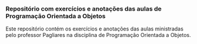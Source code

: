 <!DOCTYPE html>
<html>
<head>
    <meta charset="UTF-8">
</head>
<body>
    <h3>Repositório com exercícios e anotações das aulas de Programação Orientada a Objetos</h3>
    <p>Este repositório contém os exercícios e anotações das aulas ministradas pelo professor Pagliares na disciplina de Programação Orientada a Objetos.</p>

</body>
</html>
